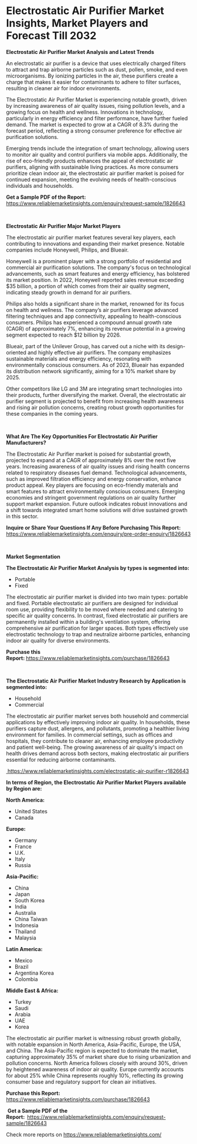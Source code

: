<p><h1>Electrostatic Air Purifier Market Insights, Market Players and Forecast Till 2032</h1></p><p><strong>Electrostatic Air Purifier Market Analysis and Latest Trends</strong></p>
<p><p>An electrostatic air purifier is a device that uses electrically charged filters to attract and trap airborne particles such as dust, pollen, smoke, and even microorganisms. By ionizing particles in the air, these purifiers create a charge that makes it easier for contaminants to adhere to filter surfaces, resulting in cleaner air for indoor environments. </p><p>The Electrostatic Air Purifier Market is experiencing notable growth, driven by increasing awareness of air quality issues, rising pollution levels, and a growing focus on health and wellness. Innovations in technology, particularly in energy efficiency and filter performance, have further fueled demand. The market is expected to grow at a CAGR of 8.3% during the forecast period, reflecting a strong consumer preference for effective air purification solutions. </p><p>Emerging trends include the integration of smart technology, allowing users to monitor air quality and control purifiers via mobile apps. Additionally, the rise of eco-friendly products enhances the appeal of electrostatic air purifiers, aligning with sustainable living practices. As more consumers prioritize clean indoor air, the electrostatic air purifier market is poised for continued expansion, meeting the evolving needs of health-conscious individuals and households.</p></p>
<p><strong>Get a Sample PDF of the Report:&nbsp;</strong> <a href="https://www.reliablemarketinsights.com/enquiry/request-sample/1826643?utm_campaign=2010&utm_medium=2&utm_source=Github&utm_content=ia&utm_term=07022025&utm_id=electrostatic-air-purifier">https://www.reliablemarketinsights.com/enquiry/request-sample/1826643</a></p>
<p>&nbsp;</p>
<p><strong>Electrostatic Air Purifier Major Market Players</strong></p>
<p><p>The electrostatic air purifier market features several key players, each contributing to innovations and expanding their market presence. Notable companies include Honeywell, Philips, and Blueair.</p><p>Honeywell is a prominent player with a strong portfolio of residential and commercial air purification solutions. The company's focus on technological advancements, such as smart features and energy efficiency, has bolstered its market position. In 2022, Honeywell reported sales revenue exceeding $35 billion, a portion of which comes from their air quality segment, indicating steady growth in demand for air purifiers.</p><p>Philips also holds a significant share in the market, renowned for its focus on health and wellness. The company’s air purifiers leverage advanced filtering techniques and app connectivity, appealing to health-conscious consumers. Philips has experienced a compound annual growth rate (CAGR) of approximately 7%, enhancing its revenue potential in a growing segment expected to reach $12 billion by 2026.</p><p>Blueair, part of the Unilever Group, has carved out a niche with its design-oriented and highly effective air purifiers. The company emphasizes sustainable materials and energy efficiency, resonating with environmentally conscious consumers. As of 2023, Blueair has expanded its distribution network significantly, aiming for a 10% market share by 2025.</p><p>Other competitors like LG and 3M are integrating smart technologies into their products, further diversifying the market. Overall, the electrostatic air purifier segment is projected to benefit from increasing health awareness and rising air pollution concerns, creating robust growth opportunities for these companies in the coming years.</p></p>
<p>&nbsp;</p>
<p><strong>What Are The Key Opportunities For Electrostatic Air Purifier Manufacturers?</strong></p>
<p><p>The Electrostatic Air Purifier market is poised for substantial growth, projected to expand at a CAGR of approximately 8% over the next five years. Increasing awareness of air quality issues and rising health concerns related to respiratory diseases fuel demand. Technological advancements, such as improved filtration efficiency and energy conservation, enhance product appeal. Key players are focusing on eco-friendly materials and smart features to attract environmentally conscious consumers. Emerging economies and stringent government regulations on air quality further support market expansion. Future outlook indicates robust innovations and a shift towards integrated smart home solutions will drive sustained growth in this sector.</p></p>
<p><strong>Inquire or Share Your Questions If Any Before Purchasing This Report:</strong> <a href="https://www.reliablemarketinsights.com/enquiry/pre-order-enquiry/1826643?utm_campaign=2010&utm_medium=2&utm_source=Github&utm_content=ia&utm_term=07022025&utm_id=electrostatic-air-purifier">https://www.reliablemarketinsights.com/enquiry/pre-order-enquiry/1826643</a></p>
<p>&nbsp;</p>
<p><strong>Market Segmentation</strong></p>
<p><strong>The Electrostatic Air Purifier Market Analysis by types is segmented into:</strong></p>
<p><ul><li>Portable</li><li>Fixed</li></ul></p>
<p><p>The electrostatic air purifier market is divided into two main types: portable and fixed. Portable electrostatic air purifiers are designed for individual room use, providing flexibility to be moved where needed and catering to specific air quality concerns. In contrast, fixed electrostatic air purifiers are permanently installed within a building's ventilation system, offering comprehensive air purification for larger spaces. Both types effectively use electrostatic technology to trap and neutralize airborne particles, enhancing indoor air quality for diverse environments.</p></p>
<p><strong>Purchase this Report:&nbsp;</strong><a href="https://www.reliablemarketinsights.com/purchase/1826643?utm_campaign=2010&utm_medium=2&utm_source=Github&utm_content=ia&utm_term=07022025&utm_id=electrostatic-air-purifier">https://www.reliablemarketinsights.com/purchase/1826643</a></p>
<p>&nbsp;</p>
<p><strong>The Electrostatic Air Purifier Market Industry Research by Application is segmented into:</strong></p>
<p><ul><li>Household</li><li>Commercial</li></ul></p>
<p><p>The electrostatic air purifier market serves both household and commercial applications by effectively improving indoor air quality. In households, these purifiers capture dust, allergens, and pollutants, promoting a healthier living environment for families. In commercial settings, such as offices and hospitals, they contribute to cleaner air, enhancing employee productivity and patient well-being. The growing awareness of air quality's impact on health drives demand across both sectors, making electrostatic air purifiers essential for reducing airborne contaminants.</p></p>
<p><a href="https://www.reliablemarketinsights.com/electrostatic-air-purifier-r1826643?utm_campaign=2010&utm_medium=2&utm_source=Github&utm_content=ia&utm_term=07022025&utm_id=electrostatic-air-purifier">&nbsp;https://www.reliablemarketinsights.com/electrostatic-air-purifier-r1826643</a></p>
<p><strong>In terms of Region, the Electrostatic Air Purifier Market Players available by Region are:</strong></p>
<p>
    <p> <strong> North America: </strong>
        <ul>
            <li>United States</li>
            <li>Canada</li>
        </ul>
        </p> 
    <p> <strong> Europe: </strong>
        <ul>
            <li>Germany</li>
            <li>France</li>
            <li>U.K.</li>
            <li>Italy</li>
            <li>Russia</li>
        </ul>
        </p> 
    <p> <strong> Asia-Pacific: </strong>
        <ul>
            <li>China</li>
            <li>Japan</li>
            <li>South Korea</li>
            <li>India</li>
            <li>Australia</li>
            <li>China Taiwan</li>
            <li>Indonesia</li>
            <li>Thailand</li>
            <li>Malaysia</li>
        </ul>
        </p> 
    <p> <strong> Latin America: </strong>
        <ul>
            <li>Mexico</li>
            <li>Brazil</li>
            <li>Argentina Korea</li>
            <li>Colombia</li>
        </ul>
        </p> 
    <p> <strong> Middle East & Africa: </strong>
        <ul>
            <li>Turkey</li>
            <li>Saudi</li>
            <li>Arabia</li>
            <li>UAE</li>
            <li>Korea</li>
        </ul>
    </p>
    </p>
<p><p>The electrostatic air purifier market is witnessing robust growth globally, with notable expansion in North America, Asia-Pacific, Europe, the USA, and China. The Asia-Pacific region is expected to dominate the market, capturing approximately 35% of market share due to rising urbanization and pollution concerns. North America follows closely with around 30%, driven by heightened awareness of indoor air quality. Europe currently accounts for about 25% while China represents roughly 10%, reflecting its growing consumer base and regulatory support for clean air initiatives.</p></p>
<p><strong>Purchase this Report: </strong><a href="https://www.reliablemarketinsights.com/purchase/1826643?utm_campaign=2010&utm_medium=2&utm_source=Github&utm_content=ia&utm_term=07022025&utm_id=electrostatic-air-purifier">https://www.reliablemarketinsights.com/purchase/1826643</a></p>
<p>&nbsp;<strong>Get a Sample PDF of the Report:&nbsp;&nbsp;</strong><a href="https://www.reliablemarketinsights.com/enquiry/request-sample/1826643?utm_campaign=2010&utm_medium=2&utm_source=Github&utm_content=ia&utm_term=07022025&utm_id=electrostatic-air-purifier">https://www.reliablemarketinsights.com/enquiry/request-sample/1826643</a></p>
<p><strong></strong></p>
<p>Check more reports on <a href="https://www.reliablemarketinsights.com/?utm_campaign=2010&utm_medium=2&utm_source=Github&utm_content=ia&utm_term=07022025&utm_id=electrostatic-air-purifier">https://www.reliablemarketinsights.com/</a></p>